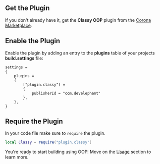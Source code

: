 
## Get the Plugin

If you don't already have it, get the __Classy OOP__ plugin from the [Corona Marketplace](https://marketplace.coronalabs.com/plugin/classy-oop).

## Enable the Plugin

Enable the plugin by adding an entry to the __plugins__ table of your projects __build.settings__ file:

```
settings =
{
    plugins =
    {
        ["plugin.classy"] =
        {
            publisherId = "com.develephant"
        },
    },
}
```

## Require the Plugin

In your code file make sure to `require` the plugin.

```lua
local Classy = require("plugin.classy")
```

You're ready to start building using OOP! Move on the [Usage](/usage/class/) section to learn more.
